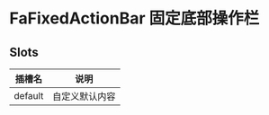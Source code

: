# FaFixedActionBar 固定底部操作栏

## Slots

| 插槽名  | 说明           |
| ------- | -------------- |
| default | 自定义默认内容 |
